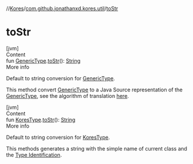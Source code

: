 //[Kores](../index.md)/[com.github.jonathanxd.kores.util](index.md)/[toStr](to-str.md)



# toStr  
[jvm]  
Content  
fun [GenericType](../com.github.jonathanxd.kores.type/-generic-type/index.md).[toStr](to-str.md)(): [String](https://kotlinlang.org/api/latest/jvm/stdlib/kotlin/-string/index.html)  
More info  


Default to string conversion for [GenericType](../com.github.jonathanxd.kores.type/-generic-type/index.md).



This method convert [GenericType](../com.github.jonathanxd.kores.type/-generic-type/index.md) to a Java Source representation of the [GenericType](../com.github.jonathanxd.kores.type/-generic-type/index.md), see the algorithm of translation [here](to-source-string.md).

  


[jvm]  
Content  
fun [KoresType](../com.github.jonathanxd.kores.type/-kores-type/index.md).[toStr](to-str.md)(): [String](https://kotlinlang.org/api/latest/jvm/stdlib/kotlin/-string/index.html)  
More info  


Default to string conversion for [KoresType](../com.github.jonathanxd.kores.type/-kores-type/index.md).



This methods generates a string with the simple name of current class and the [Type Identification](../com.github.jonathanxd.kores.type/-kores-type/identification.md).

  



